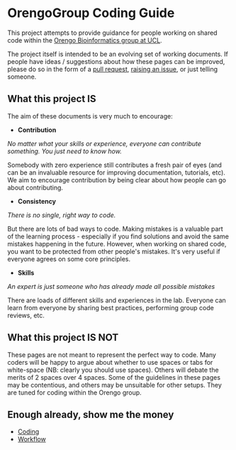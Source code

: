 
OrengoGroup Coding Guide
========================

This project attempts to provide guidance for people working on shared code within the [Orengo Bioinformatics group at UCL](http://www.ucl.ac.uk/orengo-group).

The project itself is intended to be an evolving set of working documents. If people have ideas / suggestions about how these pages can be improved, please do so in the form of a [pull request](https://help.github.com/articles/using-pull-requests/), [raising an issue](https://guides.github.com/features/issues/), or just telling someone.

What this project IS
--------------------

The aim of these documents is very much to encourage:

 * **Contribution**

  *No matter what your skills or experience, everyone can contribute something. You just need to know how.* 
  
  Somebody with zero experience still contributes a fresh pair of eyes (and can be an invaluable resource for improving documentation, tutorials, etc). We aim to encourage contribution by being clear about how people can go about contributing.

 * **Consistency**
 
  *There is no single, right way to code.*

  But there are lots of bad ways to code. Making mistakes is a valuable part of the learning process - especially if you find solutions and avoid the same mistakes happening in the future. However, when working on shared code, you want to be protected from other people's mistakes. It's very useful if everyone agrees on some core principles.

 * **Skills**
 
 *An expert is just someone who has already made all possible mistakes*

  There are loads of different skills and experiences in the lab. Everyone can learn from everyone by sharing best practices, performing group code reviews, etc.

What this project IS NOT
------------------------

These pages are not meant to represent the perfect way to code. Many coders will be happy to argue about whether to use spaces or tabs for white-space (NB: clearly you should use spaces). Others will debate the merits of 2 spaces over 4 spaces. 
Some of the guidelines in these pages may be contentious, and others may be unsuitable for other setups. They are tuned for coding within the Orengo group.

Enough already, show me the money
---------------------------------

 * [Coding](best_practices.md)
 * [Workflow](https://www.atlassian.com/git/tutorials/comparing-workflows/gitflow-workflow)

